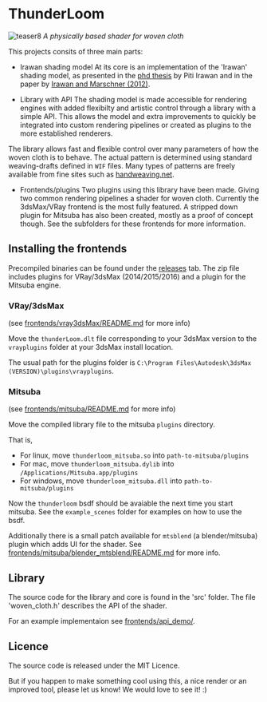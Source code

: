 ThunderLoom
===
![teaser8](https://cloud.githubusercontent.com/assets/116268/18617674/92d092c4-7dd5-11e6-9e2d-04d64c712c40.png)
*A physically based shader for woven cloth*

This projects consits of three main parts:

* Irawan shading model
At its core is an implementation of the 'Irawan' shading model, as presented in
the [phd thesis](http://www.cs.cornell.edu/~srm/publications/IrawanThesis.pdf)
by Piti Irawan and in the paper by 
[Irawan and Marschner (2012)](http://www.cs.cornell.edu/~srm/publications/TOG12-cloth.html).

* Library with API
The shading model is made accessible for rendering engines with added
flexibilty and artistic control through a library with a simple API. This 
allows the model and extra improvements to quickly be integrated into custom
rendering pipelines or created as plugins to the more established renderers.

The library allows fast and flexible control over many parameters of how the
woven cloth is to behave. The actual pattern is determined using standard 
weaving-drafts defined in `WIF` files.
Many types of patterns are freely available from fine sites
such as [handweaving.net](http://handweaving.net).

* Frontends/plugins
Two plugins using this library have been made. Giving two common rendering
pipelines a shader for woven cloth. Currently the 3dsMax/VRay frontend is the
most fully featured. A stripped down plugin for Mitsuba has also been created,
mostly as a proof of concept though. See the subfolders for these frontends for
more information. 

## Installing the frontends
Precompiled binaries can be found under the [releases](https://github.com/vidarn/ThunderLoom/releases) tab. The zip file
includes plugins for VRay/3dsMax (2014/2015/2016) and a plugin for the Mitsuba
engine.

### VRay/3dsMax 
(see [frontends/vray3dsMax/README.md](https://github.com/vidarn/ThunderLoom/tree/master/frontends/vray3dsMax) for more info)

Move the `thunderLoom.dlt` file corresponding to your 3dsMax version to the
`vrayplugins` folder at your 3dsMax install location. 

The usual path for the plugins folder is
`C:\Program Files\Autodesk\3dsMax (VERSION)\plugins\vrayplugins`.

### Mitsuba
(see [frontends/mitsuba/README.md](https://github.com/vidarn/ThunderLoom/tree/master/frontends/mitsuba) for more info)

Move the compiled library file to the mitsuba `plugins` directory. 

That is,

* For linux, move `thunderloom_mitsuba.so` into `path-to-mitsuba/plugins`
* For mac, move `thunderloom_mitsuba.dylib` into `/Applications/Mitsuba.app/plugins`
* For windows, move `thunderloom_mitsuba.dll` into `path-to-mitsuba/plugins`

Now the `thunderloom` bsdf should be avaiable the next time you start mitsuba.
See the `example_scenes` folder for examples on how to use the bsdf.

Additionally there is a small patch available for `mtsblend`
(a blender/mitsuba) plugin which adds UI for the shader. 
See [frontends/mitsuba/blender_mtsblend/README.md](https://github.com/vidarn/ThunderLoom/tree/master/frontends/mitsuba/blender_mtsblend) for more info.

## Library
The source code for the library and core is found in the 'src' folder. 
The file 'woven_cloth.h' describes the API of the shader.

For an example implementaion see [frontends/api_demo/](https://github.com/vidarn/ThunderLoom/tree/master/frontends/api_demo).

## Licence
The source code is released under the MIT Licence.

But if you happen to make something cool using this, a nice render or an 
improved tool, please let us know! We would love to see it! :)

